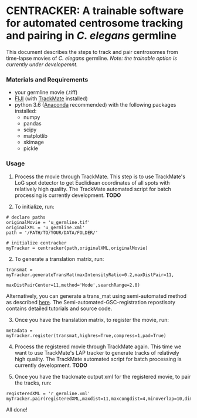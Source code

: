 # CENTRACKER: A trainable software for automated centrosome tracking and pairing in *C. elegans* germline
This document describes the steps to track and pair centrosomes from time-lapse movies of *C. elegans* germline. *Note: the trainable option is currently under developemnt.*

### Materials and Requirements
- your germline movie (.tiff)
- [FIJI](https://imagej.net/Fiji) (with [TrackMate](https://imagej.net/TrackMate) installed)
- python 3.6 ([Anaconda](https://www.anaconda.com/) recommended) with the following packages installed: 
  - numpy
  - pandas
  - scipy
  - matplotlib
  - skimage
  - pickle

### Usage

1. Process the movie through TrackMate. This step is to use TrackMate's LoG spot detector to get Euclidiean coordinates of all spots with relatively high quality. The TrackMate automated script for batch processing is currently development. **TODO**

2. To initialize, run:
```
# declare paths
originalMovie = 'u_germline.tif'
originalXML = 'u_germline.xml'
path = '/PATH/TO/YOUR/DATA/FOLDER/'

# initialize centracker
myTracker = centracker(path,originalXML,originalMovie)
```

2. To generate a translation matrix, run:
```
transmat = myTracker.generateTransMat(maxIntensityRatio=0.2,maxDistPair=11,
                    maxDistPairCenter=11,method='Mode',searchRange=2.0)
```


Alternatively, you can generate a trans_mat using semi-automated method as described [here](https://github.com/gerhold-lab/Semi-automated-GSC-registration/). The Semi-automated-GSC-registration repostisoty contains detailed tutorials and source code.

3. Once you have the translation matrix, to register the movie, run:
```
metadata = myTracker.register(transmat,highres=True,compress=1,pad=True)
```
4. Process the registered movie through TrackMate again. This time we want to use TrackMate's LAP tracker to generate tracks of relatively high quality. The TrackMate automated script for batch processing is currently development. **TODO**

5. Once you have the trackmate output xml for the registered movie, to pair the tracks, run:
```
registeredXML = 'r_germline.xml'
myTracker.pair(registeredXML,maxdist=11,maxcongdist=4,minoverlap=10,dim=None) 
```
All done!
